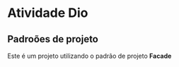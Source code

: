 # Atividade Dio 

## Padroões de projeto
Este é um projeto utilizando o padrão de projeto **Facade** 



